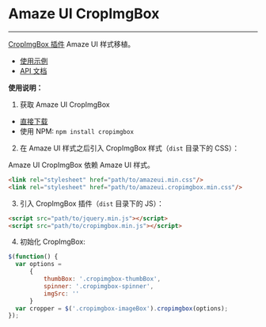 ﻿# Amaze UI CropImgBox
---

[CropImgBox 插件](https://github.com/lazyperson/cropImgBox) Amaze UI 样式移植。

- [使用示例](https://lazyperson.github.io/cropImgBox/example/)
- [API 文档](https://github.com/lazyperson/cropImgBox/blob/master/docs/api.md)

**使用说明：**

1. 获取 Amaze UI CropImgBox

  - [直接下载](https://github.com/lazyperson/cropImgBox.git)
  - 使用 NPM: `npm install cropimgbox`

2. 在 Amaze UI 样式之后引入 CropImgBox 样式（`dist` 目录下的 CSS）：

  Amaze UI CropImgBox 依赖 Amaze UI 样式。

  ```html
  <link rel="stylesheet" href="path/to/amazeui.min.css"/>
  <link rel="stylesheet" href="path/to/amazeui.cropimgbox.min.css"/>
  ```

3. 引入 CropImgBox 插件（`dist` 目录下的 JS）：

  ```html
  <script src="path/to/jquery.min.js"></script>
  <script src="path/to/cropimgbox.min.js"></script>
  ```

4. 初始化 CropImgBox:

  ```js
  $(function() {
	var options =
		{
			thumbBox: '.cropimgbox-thumbBox',
			spinner: '.cropimgbox-spinner',
			imgSrc: ''
		}
    var cropper = $('.cropimgbox-imageBox').cropimgbox(options);
  });
  ```
